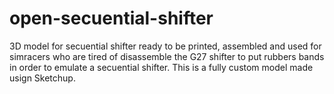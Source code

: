 # open-secuential-shifter
3D model for secuential shifter ready to be printed, assembled and used for simracers who are tired of disassemble the G27 shifter to put rubbers bands in order to emulate a secuential shifter. This is a fully custom model made usign Sketchup.
